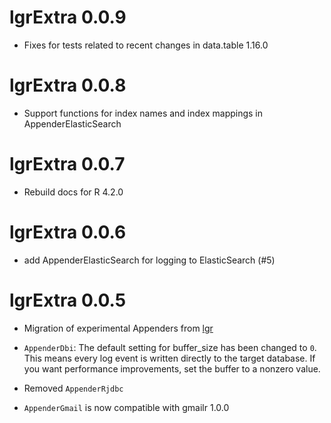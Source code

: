 # lgrExtra 0.0.9

* Fixes for tests related to recent changes in data.table 1.16.0


# lgrExtra 0.0.8

* Support functions for index names and index mappings in AppenderElasticSearch


# lgrExtra 0.0.7

* Rebuild docs for R 4.2.0


# lgrExtra 0.0.6

* add AppenderElasticSearch for logging to ElasticSearch (#5)


# lgrExtra 0.0.5

* Migration of experimental Appenders from [lgr](https://s-fleck.github.io/lgr/)

* `AppenderDbi`: The default setting for buffer_size has been changed to `0`. 
  This means every log event is written directly to the target database. If you
  want performance improvements, set the buffer to a nonzero value. 

* Removed `AppenderRjdbc`

* `AppenderGmail` is now compatible with gmailr 1.0.0
